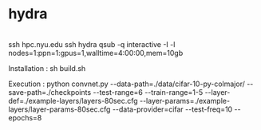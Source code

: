 hydra
=====
<br/>
ssh hpc.nyu.edu
ssh hydra
qsub -q interactive -I -l nodes=1:ppn=1:gpus=1,walltime=4:00:00,mem=10gb

Installation : sh build.sh <br/>

Execution : python convnet.py --data-path=./data/cifar-10-py-colmajor/ --save-path=./checkpoints --test-range=6 --train-range=1-5 --layer-def=./example-layers/layers-80sec.cfg --layer-params=./example-layers/layer-params-80sec.cfg --data-provider=cifar --test-freq=10 --epochs=8

